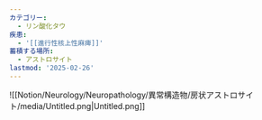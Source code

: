 ```yaml
---
カテゴリー:
  - リン酸化タウ
疾患:
  - '[[進行性核上性麻痺]]'
蓄積する場所:
  - アストロサイト
lastmod: '2025-02-26'
---
```

![[Notion/Neurology/Neuropathology/異常構造物/房状アストロサイト/media/Untitled.png|Untitled.png]]
